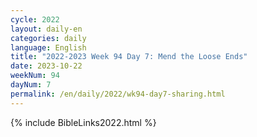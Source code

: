 ```yaml
---
cycle: 2022
layout: daily-en
categories: daily
language: English
title: "2022-2023 Week 94 Day 7: Mend the Loose Ends"
date: 2023-10-22
weekNum: 94
dayNum: 7
permalink: /en/daily/2022/wk94-day7-sharing.html
---
```



{% include BibleLinks2022.html %}

